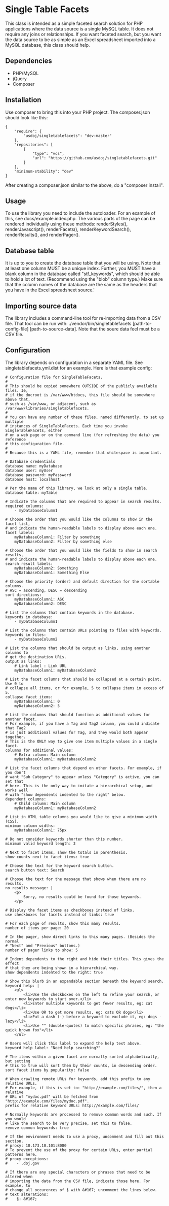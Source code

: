 # Single Table Facets

This class is intended as a simple faceted search solution for PHP applications where the data source is a single MySQL table. It does not require any joins or relationships. If you want faceted search, but you want the data source to be as simple as an Excel spreadsheet imported into a MySQL database, this class should help.

## Dependencies

* PHP/MySQL
* jQuery
* Composer

## Installation

Use composer to bring this into your PHP project. The composer.json should look like this:

```
{
    "require": {
        "usdoj/singletablefacets": "dev-master"
    },
    "repositories": [
        {
            "type": "vcs",
            "url": "https://github.com/usdoj/singletablefacets.git"
        }
    ],
    "minimum-stability": "dev"
}
```

After creating a composer.json similar to the above, do a "composer install".

## Usage

To use the library you need to include the autoloader. For an example of this, see docs/example.index.php. The various parts of the page can be rendered individually using these methods: renderStyles(), renderJavascript(), renderFacets(), renderKeywordSearch(), renderResults(), and renderPager().

## Database table

It is up to you to create the database table that you will be using. Note that at least one column MUST be a unique index. Further, you MUST have a blank column in the database called "stf_keywords", which should be able to hold a lot of text. (Recommend using the "blob" column type.) Make sure that the column names of the database are the same as the headers that you have in the Excel spreadsheet source.'

## Importing source data

The library includes a command-line tool for re-importing data from a CSV file. That tool can be run with: ./vendor/bin/singletablefacets [path-to-config-file] [path-to-source-data]. Note that the soure data feel must be a CSV file.

## Configuration

The library depends on configuration in a separate YAML file. See singletablefacets.yml.dist for an example. Here is that example config:

```
# Configuration file for SingleTableFacets.
#
# This should be copied somewhere OUTSIDE of the publicly available files. Ie,
# if the docroot is /var/www/htdocs, this file should be somewhere above that,
# such as /var/www, or adjacent, such as /var/www/libraries/singletablefacets.
#
# You can have any number of these files, named differently, to set up multiple
# instances of SingleTableFacets. Each time you invoke SingleTableFacets, either
# on a web page or on the command line (for refreshing the data) you reference
# this configuration file.
#
# Because this is a YAML file, remember that whitespace is important.

# Database credentials
database name: myDatabase
database user: myUser
database password: myPassword
database host: localhost

# Per the name of this library, we look at only a single table.
database table: myTable

# Indicate the columns that are required to appear in search results.
required columns:
    - myDatabaseColumn1

# Choose the order that you would like the columns to show in the facet list,
# and indicate the human-readable labels to display above each one.
facet labels:
    myDatabaseColumn1: Filter by something
    myDatabaseColumn2: Filter by something else

# Choose the order that you would like the fields to show in search results,
# and indicate the human-readable labels to display above each one.
search result labels:
    myDatabaseColumn2: Something
    myDatabaseColumn1: Something Else

# Choose the priority (order) and default direction for the sortable columns.
# ASC = ascending, DESC = descending
sort directions:
    myDatabaseColumn1: ASC
    myDatabaseColumn2: DESC

# List the columns that contain keywords in the database.
keywords in database:
    - myDatabaseColumn1

# List the columns that contain URLs pointing to files with keywords.
keywords in files:
    - myDatabaseColumn2

# List the columns that should be output as links, using another columns to
# get the destination URLs.
output as links:
    # Link label : Link URL
    myDatabaseColumn1: myDatabaseColumn2

# List the facet columns that should be collapsed at a certain point. Use 0 to
# collapse all items, or for example, 5 to collapse items in excess of 5.
collapse facet items:
    myDatabaseColumn1: 0
    myDatabaseColumn2: 5

# List the columns that should function as additional values for another facet.
# For example, if you have a Tag and Tag2 column, you could indicate that Tag2
# is just additional values for Tag, and they would both appear together.
# This is the ONLY way to give one item multiple values in a single facet.
columns for additional values:
    # Extra column: Main column
    myDatabaseColumn1: myDatabaseColumn2

# List the facet columns that depend on other facets. For example, if you don't
# want "Sub Category" to appear unless "Category" is active, you can set that
# here. This is the only way to imitate a hierarchical setup, and works well
# with "show dependents indented to the right" below.
dependent columns:
    # Child column: Main column
    myDatabaseColumn1: myDatabaseColumn2

# List in HTML table columns you would like to give a minimum width (CSS).
minimum column widths:
    myDatabaseColumn1: 75px

# Do not consider keywords shorter than this number.
minimum valid keyword length: 3

# Next to facet items, show the totals in parenthesis.
show counts next to facet items: true

# Choose the text for the keyword search button.
search button text: Search

# Choose the text for the message that shows when there are no results.
no results message: |
    <p>
        Sorry, no results could be found for those keywords.
    </p>

# Display the facet items as checkboxes instead of links.
use checkboxes for facets instead of links: true

# For each page of results, show this many results.
number of items per page: 20

# In the pager, show direct links to this many pages. (Besides the normal
# "Next" and "Previous" buttons.)
number of pager links to show: 5

# Indent dependents to the right and hide their titles. This gives the effect
# that they are being shown in a hierarchical way.
show dependents indented to the right: true

# Show this blurb in an expandable section beneath the keyword search.
keyword help: |
    <ul>
        <li>Use the checkboxes on the left to refine your search, or enter new keywords to start over.</li>
        <li>Enter multiple keywords to get fewer results, eg: cat dogs</li>
        <li>Use OR to get more results, eg: cats OR dogs</li>
        <li>Put a dash (-) before a keyword to exclude it, eg: dogs -lazy</li>
        <li>Use "" (double-quotes) to match specific phrases, eg: "the quick brown fox"</li>
    </ul>

# Users will click this label to expand the help text above.
keyword help label: "Need help searching?"

# The items within a given facet are normally sorted alphabetically, but setting
# this to true will sort them by their counts, in descending order.
sort facet items by popularity: false

# When crawling remote URLs for keywords, add this prefix to any relative URLs.
# For example, if this is set to: "http://example.com/files/", then a relative
# URL of "mydoc.pdf" will be fetched from "http://example.com/files/mydoc.pdf".
prefix for relative keyword URLs: http://example.com/files/

# Normally keywords are processed to remove common words and such. If you would
# like the search to be very precise, set this to false.
remove common keywords: true

# If the environment needs to use a proxy, uncomment and fill out this section.
# proxy: 10.173.10.101:8080
# To prevent the use of the proxy for certain URLs, enter partial patterns here.
# proxy exceptions:
#    - .doj.gov

# If there are any special characters or phrases that need to be altered when
# importing the data from the CSV file, indicate those here. For example, to
# change all occurences of § with &#167; uncomment the lines below.
# text alterations:
#    §: &#167;
```